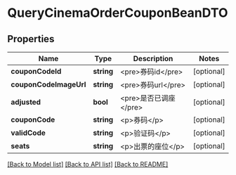 # QueryCinemaOrderCouponBeanDTO

## Properties
Name | Type | Description | Notes
------------ | ------------- | ------------- | -------------
**couponCodeId** | **string** | &lt;pre&gt;券码id&lt;/pre&gt; | [optional] 
**couponCodeImageUrl** | **string** | &lt;pre&gt;券码url&lt;/pre&gt; | [optional] 
**adjusted** | **bool** | &lt;pre&gt;是否已调座&lt;/pre&gt; | [optional] 
**couponCode** | **string** | &lt;p&gt;券码&lt;/p&gt; | [optional] 
**validCode** | **string** | &lt;p&gt;验证码&lt;/p&gt; | [optional] 
**seats** | **string** | &lt;p&gt;出票的座位&lt;/p&gt; | [optional] 

[[Back to Model list]](../README.md#documentation-for-models) [[Back to API list]](../README.md#documentation-for-api-endpoints) [[Back to README]](../README.md)


